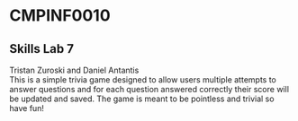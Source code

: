 # CMPINF0010
## Skills Lab 7 
Tristan Zuroski and Daniel Antantis  
This is a simple trivia game designed to allow users multiple attempts to answer questions and for each question answered correctly their score will be updated and saved. The game is meant to be pointless and trivial so have fun!